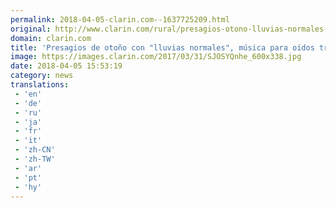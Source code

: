 ```yaml
---
permalink: 2018-04-05-clarin.com--1637725209.html
original: http://www.clarin.com/rural/presagios-otono-lluvias-normales-musica-oidos-trigueros_0_ByKbdhXjf.html
domain: clarin.com
title: 'Presagios de otoño con "lluvias normales", música para oídos trigueros'
image: https://images.clarin.com/2017/03/31/SJOSYQnhe_600x338.jpg
date: 2018-04-05 15:53:19
category: news
translations: 
 - 'en'
 - 'de'
 - 'ru'
 - 'ja'
 - 'fr'
 - 'it'
 - 'zh-CN'
 - 'zh-TW'
 - 'ar'
 - 'pt'
 - 'hy'
---
```


